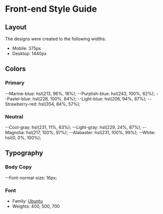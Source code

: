 # Front-end Style Guide

## Layout

The designs were created to the following widths:

- Mobile: 375px
- Desktop: 1440px

## Colors

### Primary

--Marine-blue: hsl(213, 96%, 18%);
--Purplish-blue: hsl(243, 100%, 62%);
--Pastel-blue: hsl(228, 100%, 84%);
--Light-blue: hsl(206, 94%, 87%);
--Strawberry-red: hsl(354, 84%, 57%);

### Neutral

--Cool-gray: hsl(231, 11%, 63%);
--Light-gray: hsl(229, 24%, 87%);
--Magnolia: hsl(217, 100%, 97%);
--Alabaster: hsl(231, 100%, 99%);
--White: hsl(0, 0%, 100%);

## Typography

### Body Copy

--Font-normal-size: 16px;

### Font

- Family: [Ubuntu](https://fonts.google.com/specimen/Ubuntu)
- Weights: 400, 500, 700
